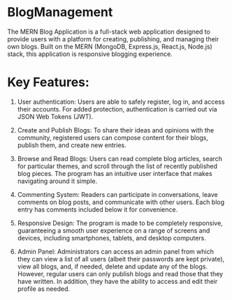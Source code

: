 # BlogManagement

The MERN Blog Application is a full-stack web application designed to provide users with a platform for creating, publishing, and managing their own blogs. Built on the MERN (MongoDB, Express.js, React.js, Node.js) stack, this application is responsive blogging experience.

# Key Features:

1. User authentication: Users are able to safely register, log in, and access their accounts. For added protection, authentication is carried out via JSON Web Tokens (JWT).

2. Create and Publish Blogs: To share their ideas and opinions with the community, registered users can compose content for their blogs, publish them, and create new entries.

3. Browse and Read Blogs: Users can read complete blog articles, search for particular themes, and scroll through the list of recently published blog pieces. The program has an intuitive user interface that makes navigating around it simple.

4. Commenting System: Readers can participate in conversations, leave comments on blog posts, and communicate with other users. Each blog entry has comments included below it for convenience.

5. Responsive Design: The program is made to be completely responsive, guaranteeing a smooth user experience on a range of screens and devices, including smartphones, tablets, and desktop computers.

 6. Admin Panel: Administrators can access an admin panel from which they can view a list of all users (albeit their passwords are kept private), view all blogs, and, if needed, delete and update any of the blogs. However, regular users can only publish blogs and read those that they have written. In addition, they have the ability to access and edit their profile as needed.